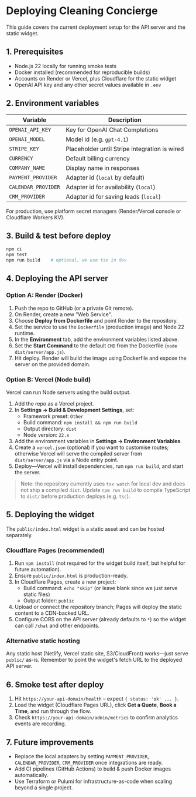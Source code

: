 # Deploying Cleaning Concierge

This guide covers the current deployment setup for the API server and the static widget.

## 1. Prerequisites

- Node.js 22 locally for running smoke tests
- Docker installed (recommended for reproducible builds)
- Accounts on Render or Vercel, plus Cloudflare for the static widget
- OpenAI API key and any other secret values available in `.env`

## 2. Environment variables

| Variable | Description |
| --- | --- |
| `OPENAI_API_KEY` | Key for OpenAI Chat Completions |
| `OPENAI_MODEL` | Model id (e.g. `gpt-4.1`) |
| `STRIPE_KEY` | Placeholder until Stripe integration is wired |
| `CURRENCY` | Default billing currency |
| `COMPANY_NAME` | Display name in responses |
| `PAYMENT_PROVIDER` | Adapter id (`local` by default) |
| `CALENDAR_PROVIDER` | Adapter id for availability (`local`) |
| `CRM_PROVIDER` | Adapter id for saving leads (`local`) |

For production, use platform secret managers (Render/Vercel console or Cloudflare Workers KV).

## 3. Build & test before deploy

```bash
npm ci
npm test
npm run build    # optional, we use tsx in dev
```

## 4. Deploying the API server

### Option A: Render (Docker)

1. Push the repo to GitHub (or a private Git remote).
2. On Render, create a new "Web Service".
3. Choose **Deploy from Dockerfile** and point Render to the repository.
4. Set the service to use the `Dockerfile` (production image) and Node 22 runtime.
5. In the **Environment** tab, add the environment variables listed above.
6. Set the **Start Command** to the default `CMD` from the Dockerfile (`node dist/server/app.js`).
7. Hit deploy. Render will build the image using Dockerfile and expose the server on the provided domain.

### Option B: Vercel (Node build)

Vercel can run Node servers using the build output.

1. Add the repo as a Vercel project.
2. In **Settings → Build & Development Settings**, set:
   - Framework preset: `Other`
   - Build command: `npm install && npm run build`
   - Output directory: `dist`
   - Node version: `22.x`
3. Add the environment variables in **Settings → Environment Variables**.
4. Create a `vercel.json` (optional) if you want to customise routes; otherwise Vercel will serve the compiled server from `dist/server/app.js` via a Node entry point.
5. Deploy—Vercel will install dependencies, run `npm run build`, and start the server.

> Note: the repository currently uses `tsx watch` for local dev and does not ship a compiled `dist`. Update `npm run build` to compile TypeScript to `dist/` before production deploys (e.g. `tsc`).

## 5. Deploying the widget

The `public/index.html` widget is a static asset and can be hosted separately.

### Cloudflare Pages (recommended)

1. Run `npm install` (not required for the widget build itself, but helpful for future automation).
2. Ensure `public/index.html` is production-ready.
3. In Cloudflare Pages, create a new project:
   - Build command: `echo "skip"` (or leave blank since we just serve static files)
   - Output folder: `public`
4. Upload or connect the repository branch; Pages will deploy the static content to a CDN-backed URL.
5. Configure CORS on the API server (already defaults to `*`) so the widget can call `/chat` and other endpoints.

### Alternative static hosting

Any static host (Netlify, Vercel static site, S3/CloudFront) works—just serve `public/` as-is. Remember to point the widget's fetch URL to the deployed API server.

## 6. Smoke test after deploy

1. Hit `https://your-api-domain/health` – expect `{ status: 'ok' ... }`.
2. Load the widget (Cloudflare Pages URL), click **Get a Quote**, **Book a Time**, and run through the flow.
3. Check `https://your-api-domain/admin/metrics` to confirm analytics events are recording.

## 7. Future improvements

- Replace the local adapters by setting `PAYMENT_PROVIDER`, `CALENDAR_PROVIDER`, `CRM_PROVIDER` once integrations are ready.
- Add CI pipelines (GitHub Actions) to build & push Docker images automatically.
- Use Terraform or Pulumi for infrastructure-as-code when scaling beyond a single project.
